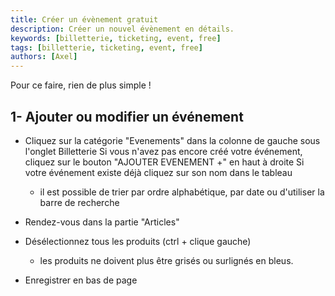 ```yaml
---
title: Créer un évènement gratuit
description: Créer un nouvel évènement en détails.
keywords: [billetterie, ticketing, event, free]
tags: [billetterie, ticketing, event, free]
authors: [Axel]
---
```


Pour ce faire, rien de plus simple !

## 1- Ajouter ou modifier un événement 

- Cliquez sur la catégorie "Evenements" dans la colonne de gauche sous l'onglet Billetterie
Si vous n'avez pas encore créé votre événement, cliquez sur le bouton "AJOUTER EVENEMENT +" en haut à droite
Si votre événement existe déjà cliquez sur son nom dans le tableau
  * il est possible de trier par ordre alphabétique, par date ou d'utiliser la barre de recherche
  
- Rendez-vous dans la partie "Articles"
- Désélectionnez tous les produits (ctrl + clique gauche)
  * les produits ne doivent plus être grisés ou surlignés en bleus.
  
- Enregistrer en bas de page
